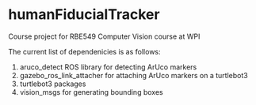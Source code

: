 # humanFiducialTracker
Course project for RBE549 Computer Vision course at WPI

The current list of dependenicies is as follows:
1. aruco_detect ROS library for detecting ArUco markers
2. gazebo_ros_link_attacher for attaching ArUco markers on a turtlebot3
3. turtlebot3 packages
4. vision_msgs for generating bounding boxes
